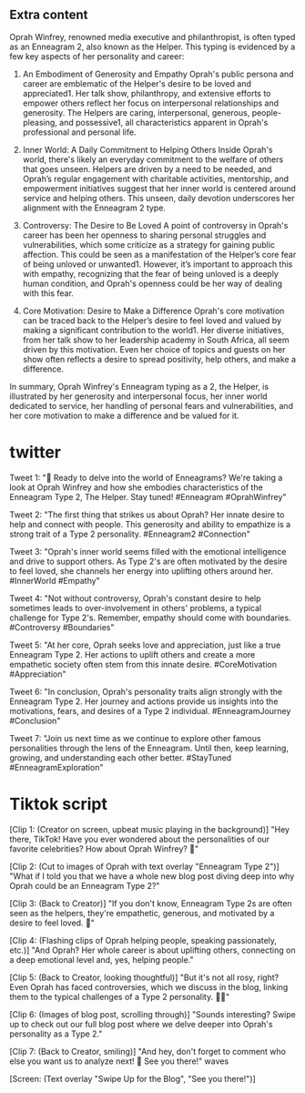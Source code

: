 ## Extra content

Oprah Winfrey, renowned media executive and philanthropist, is often typed as an Enneagram 2, also known as the Helper. This typing is evidenced by a few key aspects of her personality and career:

1. An Embodiment of Generosity and Empathy
Oprah's public persona and career are emblematic of the Helper's desire to be loved and appreciated1. Her talk show, philanthropy, and extensive efforts to empower others reflect her focus on interpersonal relationships and generosity. The Helpers are caring, interpersonal, generous, people-pleasing, and possessive1, all characteristics apparent in Oprah's professional and personal life.

2. Inner World: A Daily Commitment to Helping Others
Inside Oprah's world, there's likely an everyday commitment to the welfare of others that goes unseen. Helpers are driven by a need to be needed, and Oprah’s regular engagement with charitable activities, mentorship, and empowerment initiatives suggest that her inner world is centered around service and helping others. This unseen, daily devotion underscores her alignment with the Enneagram 2 type.

3. Controversy: The Desire to Be Loved
A point of controversy in Oprah's career has been her openness to sharing personal struggles and vulnerabilities, which some criticize as a strategy for gaining public affection. This could be seen as a manifestation of the Helper’s core fear of being unloved or unwanted1. However, it’s important to approach this with empathy, recognizing that the fear of being unloved is a deeply human condition, and Oprah's openness could be her way of dealing with this fear.

4. Core Motivation: Desire to Make a Difference
Oprah's core motivation can be traced back to the Helper’s desire to feel loved and valued by making a significant contribution to the world1. Her diverse initiatives, from her talk show to her leadership academy in South Africa, all seem driven by this motivation. Even her choice of topics and guests on her show often reflects a desire to spread positivity, help others, and make a difference.

In summary, Oprah Winfrey's Enneagram typing as a 2, the Helper, is illustrated by her generosity and interpersonal focus, her inner world dedicated to service, her handling of personal fears and vulnerabilities, and her core motivation to make a difference and be valued for it.








# twitter

Tweet 1:
"🧵 Ready to delve into the world of Enneagrams? We're taking a look at Oprah Winfrey and how she embodies characteristics of the Enneagram Type 2, The Helper. Stay tuned! #Enneagram #OprahWinfrey"

Tweet 2:
"The first thing that strikes us about Oprah? Her innate desire to help and connect with people. This generosity and ability to empathize is a strong trait of a Type 2 personality. #Enneagram2 #Connection"

Tweet 3:
"Oprah's inner world seems filled with the emotional intelligence and drive to support others. As Type 2's are often motivated by the desire to feel loved, she channels her energy into uplifting others around her. #InnerWorld #Empathy"

Tweet 4:
"Not without controversy, Oprah's constant desire to help sometimes leads to over-involvement in others' problems, a typical challenge for Type 2's. Remember, empathy should come with boundaries. #Controversy #Boundaries"

Tweet 5:
"At her core, Oprah seeks love and appreciation, just like a true Enneagram Type 2. Her actions to uplift others and create a more empathetic society often stem from this innate desire. #CoreMotivation #Appreciation"

Tweet 6:
"In conclusion, Oprah's personality traits align strongly with the Enneagram Type 2. Her journey and actions provide us insights into the motivations, fears, and desires of a Type 2 individual. #EnneagramJourney #Conclusion"

Tweet 7:
"Join us next time as we continue to explore other famous personalities through the lens of the Enneagram. Until then, keep learning, growing, and understanding each other better. #StayTuned #EnneagramExploration"



# Tiktok script


[Clip 1: (Creator on screen, upbeat music playing in the background)]
"Hey there, TikTok! Have you ever wondered about the personalities of our favorite celebrities? How about Oprah Winfrey? 🌟"

[Clip 2: (Cut to images of Oprah with text overlay "Enneagram Type 2")]
"What if I told you that we have a whole new blog post diving deep into why Oprah could be an Enneagram Type 2?"

[Clip 3: (Back to Creator)]
"If you don't know, Enneagram Type 2s are often seen as the helpers, they're empathetic, generous, and motivated by a desire to feel loved. 💖"

[Clip 4: (Flashing clips of Oprah helping people, speaking passionately, etc.)]
"And Oprah? Her whole career is about uplifting others, connecting on a deep emotional level and, yes, helping people."

[Clip 5: (Back to Creator, looking thoughtful)]
"But it's not all rosy, right? Even Oprah has faced controversies, which we discuss in the blog, linking them to the typical challenges of a Type 2 personality. 🌹🥀"

[Clip 6: (Images of blog post, scrolling through)]
"Sounds interesting? Swipe up to check out our full blog post where we delve deeper into Oprah's personality as a Type 2."

[Clip 7: (Back to Creator, smiling)]
"And hey, don't forget to comment who else you want us to analyze next! 🎉 See you there!" waves

[Screen: (Text overlay "Swipe Up for the Blog", "See you there!")]
